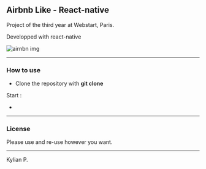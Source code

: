 ## Airbnb Like - React-native
Project of the third year at Webstart, Paris.

Developped with react-native

![airnbn img](http://img.kp-dev.fr/airbnbReactNative.png) 

---

### How to use

- Clone the repository with __git clone__

Start :

- 

---

### License

Please use and re-use however you want.

---

Kylian P.
